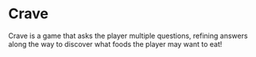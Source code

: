 # Crave

Crave is a game that asks the player multiple questions, refining answers along the way to discover what foods the player may want to eat!

